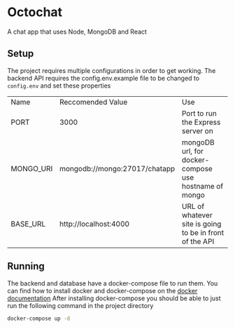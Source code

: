 # Octochat
A chat app that uses Node, MongoDB and React


## Setup
The project requires multiple configurations in order to get working.
The backend API requires the config.env.example file to be changed to `config.env` and set these properties
<table>
    <tr>
        <td>Name</td>
        <td>Reccomended Value</td>
        <td>Use</td>
    <tr> 
        <td>PORT</td>
        <td>3000</td>
        <td>Port to run the Express server on</td>
    </tr>
    <tr>
        <td>MONGO_URI</td>
        <td>mongodb://mongo:27017/chatapp</td>
        <td>mongoDB url, for docker-compose use hostname of mongo</td>
    </tr>
    <tr>
        <td>BASE_URL</td>
        <td>http://localhost:4000</td>
        <td>URL of whatever site is going to be in front of the API</td>
    </tr>
</table>

## Running

The backend and database have a docker-compose file to run them. You can find how to install docker and docker-compose on the [docker documentation](https://docs.docker.com/compose/install/)
After installing docker-compose you should be able to just run the following command in the project directory

```bash
docker-compose up -d
```
